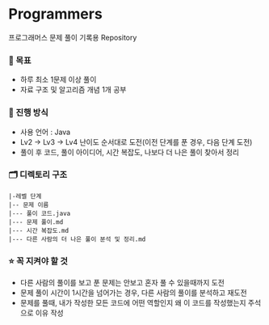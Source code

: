 # Programmers
프로그래머스 문제 풀이 기록용 Repository

### 🎯 목표  
- 하루 최소 1문제 이상 풀이
- 자료 구조 및 알고리즘 개념 1개 공부

### 📌 진행 방식 
- 사용 언어 : Java
- Lv2 → Lv3 → Lv4 난이도 순서대로 도전(이전 단계를 푼 경우, 다음 단계 도전)
- 풀이 후 코드, 풀이 아이디어, 시간 복잡도, 나보다 더 나은 풀이 찾아서 정리

### 🗂️ 디렉토리 구조
```
|-레벨 단계
|-- 문제 이름
|--- 풀이 코드.java
|--- 문제 풀이.md
|--- 시간 복잡도.md
|--- 다른 사람의 더 나은 풀이 분석 및 정리.md
```
### ⭐️ 꼭 지켜야 할 것
- 다른 사람의 풀이를 보고 푼 문제는 안보고 혼자 풀 수 있을때까지 도전
- 문제 풀이 시간이 1시간을 넘어가는 경우, 다른 사람의 풀이를 분석하고 재도전
- 문제를 풀때, 내가 작성한 모든 코드에 어떤 역할인지 왜 이 코드를 작성했는지 주석으로 이유 작성
